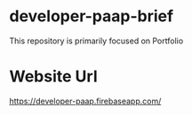 # developer-paap-brief
This repository is primarily focused on Portfolio

# Website Url
https://developer-paap.firebaseapp.com/
